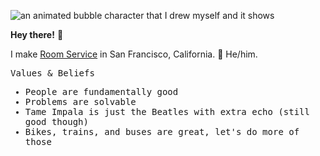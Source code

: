 ![an animated bubble character that I drew myself and it shows](https://github.com/Flaque/Flaque/raw/master/bubble.gif)

<b>Hey there!</b> 🌊 

I make [Room Service](https://www.roomservice.dev/) in San Francisco, California. 🌉 He/him. 

<samp>
<p>Values & Beliefs</p>
<ul> 
  <li> People are fundamentally good </li>
  <li> Problems are solvable </li>
  <li> Tame Impala is just the Beatles with extra echo (still good though) </li>
  <li> Bikes, trains, and buses are great, let's do more of those </li>
</ul>
</samp>


